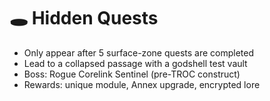 # 🕳 Hidden Quests

- Only appear after 5 surface-zone quests are completed
- Lead to a collapsed passage with a godshell test vault
- Boss: Rogue Corelink Sentinel (pre-TROC construct)
- Rewards: unique module, Annex upgrade, encrypted lore